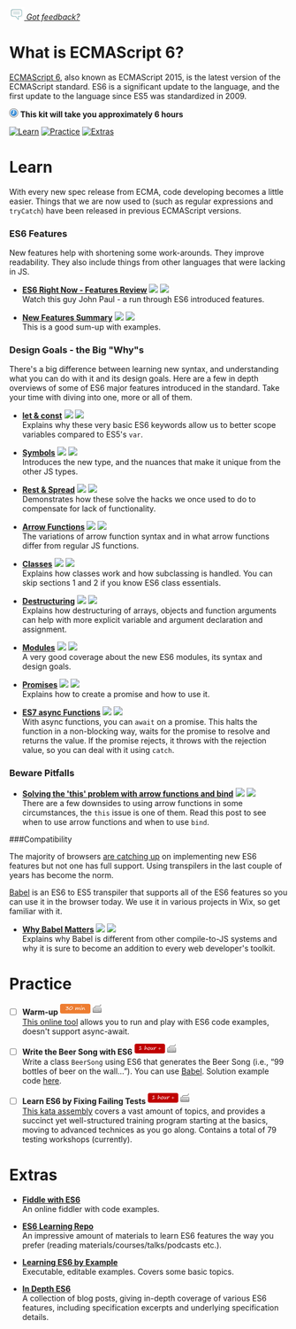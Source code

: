 *[![Feedback](/assets/feedback.gif) Got feedback?](mailto:leeb@wix.com)*

# What is ECMAScript 6?

[ECMAScript 6](http://www.ecma-international.org/ecma-262/6.0/#sec-ecmascript-overview), also known as ECMAScript 2015, is the latest version of the ECMAScript standard. ES6 is a significant update to the language, and the first update to the language since ES5 was standardized in 2009.

![](/assets/clock-16.png) **This kit will take you approximately 6 hours**

<a href="#learn"><img src="https://github.com/wix/fed-training-kit/blob/master/assets/btn-learn.png" alt="Learn" height="48" width="140"></img></a>
<a href="#practice"><img src="https://github.com/wix/server-training-kit/blob/master/assets/btn-practice.png" alt="Practice" height="48" width="140"></img></a>
<a href="#extras"><img src="https://github.com/wix/server-training-kit/blob/master/assets/btn-extras.png" alt="Extras" height="48" width="140"></img></a>


# Learn

  With every new spec release from ECMA, code developing becomes a little easier. 
  Things that we are now used to (such as regular expressions and `tryCatch`) have been released in previous ECMAScript versions. 
  

### ES6 Features

New features help with shortening some work-arounds. They improve readability. They also include things from other languages that were lacking in JS. 
  
- **[ES6 Right Now - Features Review](https://www.youtube.com/watch?v=rwm5JLqCpdk#t=6m33s)** <a href="#"><img src="https://github.com/wix/fed-training-kit/blob/master/assets/time-30m.png"></img></a> <a href="#"><img src="https://github.com/wix/fed-training-kit/blob/master/assets/tag-video.png"></img></a>   
  Watch this guy John Paul - a run through ES6 introduced features.

- **[New Features Summary](https://github.com/lukehoban/es6features)** <a href="#"><img src="https://github.com/wix/fed-training-kit/blob/master/assets/time-1h.png"></img></a> <a href="#"><img src="https://github.com/wix/fed-training-kit/blob/master/assets/tag-read.png"></img></a>   
  This is a good sum-up with examples.

### Design Goals - the Big "Why"s

There's a big difference between learning new syntax, and understanding what you can do with it and its design goals. Here are a few in depth overviews of some of ES6 major features introduced in the standard. 
Take your time with diving into one, more or all of them.

- **[let & const](https://www.youtube.com/watch?v=1sHq04erG9o)** <a href="#"><img src="https://github.com/wix/fed-training-kit/blob/master/assets/time-5m.png"></img></a> <a href="#"><img src="https://github.com/wix/fed-training-kit/blob/master/assets/tag-video.png"></img></a>   
  Explains why these very basic ES6 keywords allow us to better scope variables compared to ES5's `var`.

- **[Symbols](https://www.youtube.com/watch?v=ku_s_Aw_ms4)** <a href="#"><img src="https://github.com/wix/fed-training-kit/blob/master/assets/time-5m.png"></img></a> <a href="#"><img src="https://github.com/wix/fed-training-kit/blob/master/assets/tag-video.png"></img></a>   
  Introduces the new type, and the nuances that make it unique from the other JS types.

- **[Rest & Spread](https://www.youtube.com/watch?v=8U3ZTCtZy5Q)** <a href="#"><img src="https://github.com/wix/fed-training-kit/blob/master/assets/time-5m.png"></img></a> <a href="#"><img src="https://github.com/wix/fed-training-kit/blob/master/assets/tag-video.png"></img></a>   
  Demonstrates how these solve the hacks we once used to do to compensate for lack of functionality.

- **[Arrow Functions](http://www.nczonline.net/blog/2013/09/10/understanding-ecmascript-6-arrow-functions/)** <a href="#"><img src="https://github.com/wix/fed-training-kit/blob/master/assets/time-30m.png"></img></a> <a href="#"><img src="https://github.com/wix/fed-training-kit/blob/master/assets/tag-read.png"></img></a>   
  The variations of arrow function syntax and in what arrow functions differ from regular JS functions.
  
- **[Classes](http://www.2ality.com/2015/02/es6-classes-final.html)** <a href="#"><img src="https://github.com/wix/fed-training-kit/blob/master/assets/time-1h.png"></img></a> <a href="#"><img src="https://github.com/wix/fed-training-kit/blob/master/assets/tag-read.png"></img></a>   
  Explains how classes work and how subclassing is handled. You can skip sections 1 and 2 if you know ES6 class essentials. 

- **[Destructuring](https://strongloop.com/strongblog/getting-started-with-javascript-es6-destructuring/)** <a href="#"><img src="https://github.com/wix/fed-training-kit/blob/master/assets/time-30m.png"></img></a> <a href="#"><img src="https://github.com/wix/fed-training-kit/blob/master/assets/tag-read.png"></img></a>   
  Explains how destructuring of arrays, objects and function arguments can help with more explicit variable and argument declaration and assignment. 
  
- **[Modules](http://www.2ality.com/2014/09/es6-modules-final.html)** <a href="#"><img src="https://github.com/wix/fed-training-kit/blob/master/assets/time-1h.png"></img></a> <a href="#"><img src="https://github.com/wix/fed-training-kit/blob/master/assets/tag-read.png"></img></a>   
  A very good coverage about the new ES6 modules, its syntax and design goals.

- **[Promises](http://www.datchley.name/es6-promises/)** <a href="#"><img src="https://github.com/wix/fed-training-kit/blob/master/assets/time-1h.png"></img></a> <a href="#"><img src="https://github.com/wix/fed-training-kit/blob/master/assets/tag-read.png"></img></a>   
  Explains how to create a promise and how to use it.
  
- **[ES7 async Functions](https://jakearchibald.com/2014/es7-async-functions/)** <a href="#"><img src="https://github.com/wix/fed-training-kit/blob/master/assets/time-5m.png"></img></a> <a href="#"><img src="https://github.com/wix/fed-training-kit/blob/master/assets/tag-read.png"></img></a>   
  With async functions, you can `await` on a promise. This halts the function in a non-blocking way, waits for the promise to resolve and returns the value. If the promise rejects, it throws with the rejection value, so you can deal with it using `catch`.

### Beware Pitfalls

- **[Solving the 'this' problem with arrow functions and bind](https://derickbailey.com/2015/09/28/do-es6-arrow-functions-really-solve-this-in-javascript/)** <a href="#"><img src="https://github.com/wix/fed-training-kit/blob/master/assets/time-30m.png"></img></a> <a href="#"><img src="https://github.com/wix/fed-training-kit/blob/master/assets/tag-read.png"></img></a>   
  There are a few downsides to using arrow functions in some circumstances, the `this` issue is one of them. Read this post to see when to use arrow functions and when to use `bind`.


###Compatibility

The majority of browsers [are catching up](https://kangax.github.io/compat-table/es6/) on implementing new ES6 features but not one has full support. Using transpilers in the last couple of years has become the norm. 

[Babel](https://babeljs.io/) is an ES6 to ES5 transpiler that supports all of the ES6 features so you can use it in the browser today. We use it in various projects in Wix, so get familiar with it.

- **[Why Babel Matters](http://codemix.com/blog/why-babel-matters)** <a href="#"><img src="https://github.com/wix/fed-training-kit/blob/master/assets/time-1h.png"></img></a> <a href="#"><img src="https://github.com/wix/fed-training-kit/blob/master/assets/tag-read.png"></img></a>   
  Explains why Babel is different from other compile-to-JS systems and why it is sure to become an addition to every web developer's toolkit.


# Practice

- [ ] **Warm-up** <a href="#"><img src="/assets/time-30m.png"></img></a> <a href="#"><img src="/assets/tag-handson.png"></img></a>     
  [This online tool](http://www.es6fiddle.net/) allows you to run and play with ES6 code examples, doesn't support async-await.


- [ ] **Write the Beer Song with ES6** <a href="#"><img src="/assets/time-1h.png"></img></a> <a href="#"><img src="/assets/tag-handson.png"></img></a>     
  Write a class `BeerSong` using ES6 that generates the Beer Song (i.e., “99 bottles of beer on the wall…”). You can use [Babel](https://babeljs.io/). Solution example code [here](http://gwmccull.github.io/2015/06/05/exercism-beer-song-es6/).
  

- [ ] **Learn ES6 by Fixing Failing Tests** <a href="#"><img src="/assets/time-1h.png"></img></a> <a href="#"><img src="/assets/tag-handson.png"></img></a>     
  [This kata assembly](http://es6katas.org/) covers a vast amount of topics, and provides a succinct yet well-structured training program starting at the basics, moving to advanced technices as you go along. Contains a total of 79 testing workshops (currently).
  

# Extras


- **[Fiddle with ES6](http://www.es6fiddle.net/)**    
  An online fiddler with code examples.

- **[ES6 Learning Repo](https://github.com/ericdouglas/ES6-Learning)**    
  An impressive amount of materials to learn ES6 features the way you prefer (reading materials/courses/talks/podcasts etc.).

- **[Learning ES6 by Example](http://learnharmony.org/#)**    
  Executable, editable examples. Covers some basic topics. 

- **[In Depth ES6](http://www.2ality.com/search/label/esnext)**    
  A collection of blog posts, giving in-depth coverage of various ES6 features, including specification excerpts and underlying specification details.
